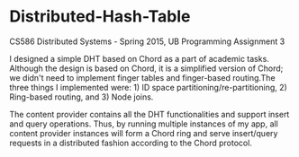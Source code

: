# Distributed-Hash-Table
CS586 Distributed Systems - Spring 2015, UB
Programming Assignment 3

I designed a simple DHT based on Chord as a part of academic tasks. Although the design is based on Chord, it is a simplified version of Chord; we didn't need to implement finger tables and finger-based routing.The three things I implemented were: 1) ID space partitioning/re-partitioning, 2) Ring-based routing, and 3) Node joins.

The content provider contains all the DHT functionalities and support insert and query operations. Thus, by running multiple instances of my app, all content provider instances will form a Chord ring and serve insert/query requests in a distributed fashion according to the Chord protocol.
